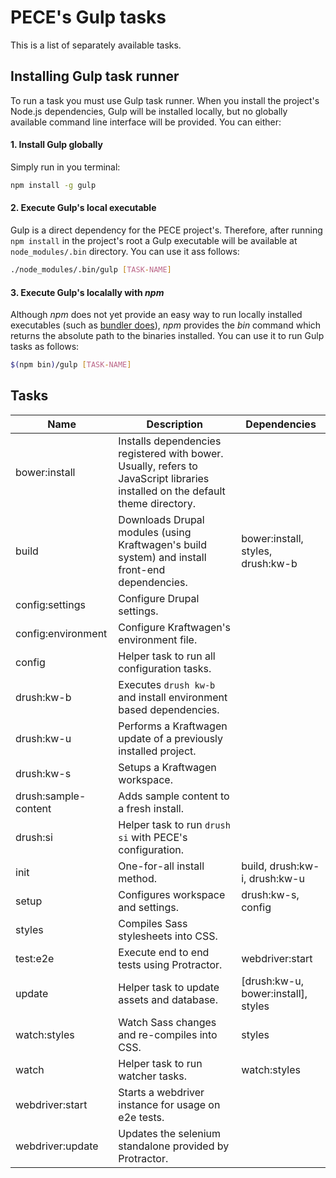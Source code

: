 # PECE's Gulp tasks

This is a list of separately available tasks.

## Installing Gulp task runner

To run a task you must use Gulp task runner. When you install the project's Node.js dependencies, Gulp will be installed locally, but no globally available command line interface will be provided. You can either:

#### 1. Install Gulp globally

Simply run in you terminal:

```sh
npm install -g gulp
```

#### 2. Execute Gulp's local executable

Gulp is a direct dependency for the PECE project's. Therefore, after running `npm install` in the project's root a Gulp executable will be available at `node_modules/.bin` directory. You can use it ass follows:

```sh
./node_modules/.bin/gulp [TASK-NAME]
```

#### 3. Execute Gulp's localally with *npm*

Although *npm* does not yet provide an easy way to run locally installed executables (such as [bundler does](http://bundler.io/man/bundle-exec.1.html)), *npm* provides the *bin* command which returns the absolute path to the binaries installed. You can use it to run Gulp tasks as follows:

```sh
$(npm bin)/gulp [TASK-NAME]
```

## Tasks

| Name                 | Description                                                                                                                    | Dependencies                        |
|----------------------|--------------------------------------------------------------------------------------------------------------------------------|-------------------------------------|
| bower:install        | Installs dependencies registered with bower. Usually, refers to JavaScript libraries installed on the default theme directory. |                                     |
| build                | Downloads Drupal modules (using Kraftwagen's build system) and install front-end dependencies.                                 | bower:install, styles, drush:kw-b   |
| config:settings      | Configure Drupal settings.                                                                                                     |                                     |
| config:environment   | Configure Kraftwagen's environment file.                                                                                       |                                     |
| config               | Helper task to run all configuration tasks.                                                                                    |                                     |
| drush:kw-b           | Executes `drush kw-b` and install environment based dependencies.                                                              |                                     |
| drush:kw-u           | Performs a Kraftwagen update of a previously installed project.                                                                |                                     |
| drush:kw-s           | Setups a Kraftwagen workspace.                                                                                                 |                                     |
| drush:sample-content | Adds sample content to a fresh install.                                                                                        |                                     |
| drush:si             | Helper task to run `drush si` with PECE's configuration.                                                                       |                                     |
| init                 | One-for-all install method.                                                                                                    | build, drush:kw-i, drush:kw-u       |
| setup                | Configures workspace and settings.                                                                                             | drush:kw-s, config                  |
| styles               | Compiles Sass stylesheets into CSS.                                                                                            |                                     |
| test:e2e             | Execute end to end tests using Protractor.                                                                                     | webdriver:start                     |
| update               | Helper task to update assets and database.                                                                                     | [drush:kw-u, bower:install], styles |
| watch:styles         | Watch Sass changes and re-compiles into CSS.                                                                                   | styles                              |
| watch                | Helper task to run watcher tasks.                                                                                              | watch:styles                        |
| webdriver:start      | Starts a webdriver instance for usage on e2e tests.                                                                            |                                     |
| webdriver:update     | Updates the selenium standalone provided by Protractor.                                                                        |                                     |
